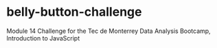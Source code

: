 # belly-button-challenge
Module 14 Challenge for the Tec de Monterrey Data Analysis Bootcamp, Introduction to JavaScript
